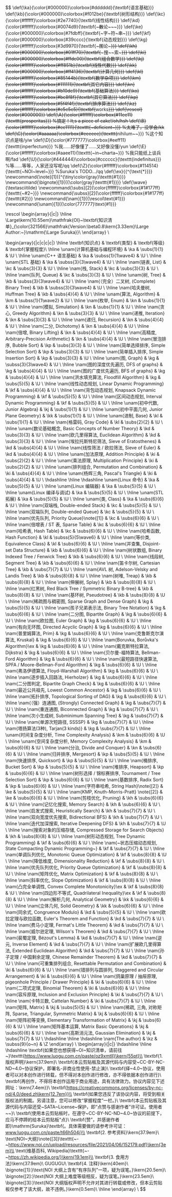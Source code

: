 $$
\def{\ka}{\color{#000000}\colorbox{#dddddd}{\textbf{语言基础}}}
\def{\kb}{\color{#000000}\colorbox{#f012be}{\textbf{树形结构}}}
\def{\kc}{\color{#ffffff}\colorbox{#2e7740}{\textbf{线性结构}}}
\def{\kd}{\color{#ffffff}\colorbox{#0074d9}{\textbf{~~~数~~论~~~}}}
\def{\ke}{\color{#000000}\colorbox{#7fdbff}{\textbf{~字~符~串~}}}
\def{\kf}{\color{#000000}\colorbox{#39cccc}{\textbf{动态规划}}}
\def{\kg}{\color{#ffffff}\colorbox{#3d9970}{\textbf{~~~图~~论~~~}}}
\def{\kh}{\color{#000000}\colorbox{#01ff70}{\textbf{~~~搜~~索~~~}}}
\def{\ki}{\color{#000000}\colorbox{#ffdc00}{\textbf{组合数学}}}
\def{\kj}{\color{#ffffff}\colorbox{#ff851b}{\textbf{线性代数}}}
\def{\kk}{\color{#000000}\colorbox{#ff4136}{\textbf{计算几何}}}
\def{\kl}{\color{#ffffff}\colorbox{#85144b}{\textbf{数学杂项}}}
\def{\km}{\color{#ffffff}\colorbox{#111111}{\textbf{其它内容}}}
\def{\kn}{\color{#ffffff}\colorbox{#b10dc9}{\textbf{基础算法}}}
\def{\ko}{\color{#ffffff}\colorbox{#bc8f8f}{\textbf{其它算法}}}
\def{\kp}{\color{#ffffff}\colorbox{#5f4f4f}{\textbf{排序算法}}}
\def{\kz}{\color{#ffffff}\colorbox{#e5e5e5}{\textbf{~~works~~}}}
\def{\rescol}{\color{#000000}}
\def{\A}{\color{#ffffff}\colorbox{#11ee11}{\texttt{prosperitas}}} %搞定！It;s a piece of cake!/oh/hsh
\def{\B}{\color{#ffffff}\colorbox{#ee1111}{\texttt{~deficient~}}} %太难了，没学会/kk
\def{\C}{\color{#aaaaaa}\colorbox{#eeeeee}{\texttt{~~nihilum~~}}} %这个知识点是啥/yiw
\def{\D}{\color{#777777}\colorbox{#eeff11}{\texttt{inperfectum}}} %我……好像懂了……又好像没懂/yun
\def{\E}{\color{#ffffff}\colorbox{#aaee11}{\texttt{~in~charta~}}} %我只能纸上谈兵啊/fad
\def{\U}{\color{#444444}\colorbox{#cccccc}{\texttt{indefinitus}}} %等……等等，人家还没写呢/qq
\def{\Z}{\color{#ffffff}\colorbox{#114514}{\texttt{~NOI~level~}}} %Suruka's TODO.../qq
\def{\ex}{{^{\text{*}}}}
\newcommand{\note}[1]{{^{\tiny\color{gray}\texttt{#1}}}}
\newcommand{\bignote}[1]{{{\color{gray}\texttt{#1}}}}
\def{\wave}{\textasciitilde}
\newcommand{\subs}[2]{\color{ffffff}\colorbox{#1#177ff}{\texttt{~#2~}}}
\newcommand{\subss}[2]{\color{ffffff}\colorbox{#1#177ff}{\texttt{#2}}}
\newcommand{\nam}[1]{{\rescol\text{#1}}}
\newcommand{\unam}[1]{{\color{777777}\text{#1}}}

\rescol
\begin{array}{|c|}
\hline
\Large\kern{10.55em}\mathfrak{OI}~\textbf{知识清单}_{\color{321566}\mathfrak{Version:\beta0.8\kern{3.33em}\Large Author:~}\mathrm{\Large Suruka}}\\
\end{array}
\\

\begin{array}{|c|c|c|c|}
\hline
\textbf{知识点} & \textbf{类型} & \textbf{等级} & \textbf{掌握程度}\\
\hline
\unam{计算机基础与编程环境} & \ka & \subs{1}{1} & \U \\
\hline
\unam{C++ 语言基础} & \ka & \subss{1}{1\wave4} & \U \\
\hline
\unam{STL 基础} & \ka & \subss{3}{3\wave4} & \U \\
\hline
\nam{链表, List} & \kc & \subs{3}{3} & \U \\
\hline
\nam{栈, Stack} & \kc & \subs{3}{3} & \U \\
\hline
\nam{队列, Queue} & \kc & \subs{3}{3} & \U \\
\hline
\unam{树, Tree} & \kb & \subss{3}{3\wave4} & \U \\
\hline
\nam{（完全）二叉树, (Complete) Binary Tree} & \kb & \subss{3}{3\wave4} & \U \\
\hline
\nam{哈夫曼树, Huffman Tree} & \kb & \subs{4}{4} & \U \\
\hline
\unam{算法, Algorithm} & \km & \subss{1}{1\wave2} & \U \\
\hline
\nam{枚举, Enum} & \kn & \subs{1}{1} & \U \\
\hline
\nam{模拟, Simulation} & \kn & \subs{1}{1} & \U \\
\hline
\nam{贪心, Greedy Algorithm} & \kn & \subs{3}{3} & \U \\
\hline
\nam{递推, Iteration} & \kn & \subs{3}{3} & \U \\
\hline
\nam{递归, Recursion} & \kn & \subs{4}{4} & \U \\
\hline
\nam{二分, Dichotomy} & \kn & \subs{4}{4} & \U \\
\hline
\nam{倍增, Binary Lifting} & \kn & \subs{4}{4} & \U \\
\hline
\nam{高精度, Arbitrary-Precision Arithmetic} & \kn & \subs{4}{4} & \U \\
\hline
\nam{冒泡排序, Bubble Sort} & \kp & \subs{3}{3} & \U \\
\hline
\nam{简单选择排序, Simple Selection Sort} & \kp & \subs{3}{3} & \U \\
\hline
\nam{简单插入排序, Simple Insertion Sort} & \kp & \subs{3}{3} & \U \\
\hline
\unam{图, Graph} & \kg & \subss{3}{3\wave4} & \U \\
\hline
\nam{图的深度优先遍历, DFS of graphs} & \kg & \subs{4}{4} & \U \\
\hline
\nam{图的广度优先遍历, BFS of graphs} & \kg & \subs{4}{4} & \U \\
\hline
\nam{洪水填充算法, Floodfill Algorithm} & \kg & \subs{5}{5} & \U \\
\hline
\nam{线性动态规划, Linear Dynamic Programming} & \kf & \subs{4}{4} & \U \\
\hline
\nam{背包动态规划, Knapsack Dynamic Programming} & \kf & \subs{5}{5} & \U \\
\hline
\nam{区间动态规划, Interval Dynamic Programming} & \kf & \subs{5}{5} & \U \\
\hline
\unam{初中代数, Junior Algebra} & \kj & \subs{1}{1} & \U \\
\hline
\unam{初中平面几何, Junior Plane Geometry} & \kk & \subs{1}{1} & \U \\
\hline
\unam{进制, Base} & \kl & \subs{1}{1} & \U \\
\hline
\nam{格雷码, Gray Code} & \kl & \subs{2}{2} & \U \\
\hline
\unam{数论基础概念, Basic Concepts of Number Theory} & \kd & \subs{3}{3} & \U \\
\hline
\nam{欧几里得算法, Euclidean Algorithm} & \kd & \subs{3}{3} & \U \\
\hline
\nam{埃拉托斯特尼筛法, Sieve of Eratosthenes} & \kd & \subs{4}{4} & \U \\
\hline
\nam{线性筛法 / 欧拉筛法, Sieve of Euler} & \kd & \subs{4}{4} & \U \\
\hline
\unam{加法原理, Addition Principle} & \ki & \subs{2}{2} & \U \\
\hline
\unam{乘法原理, Multiplication Principle} & \ki & \subs{2}{2} & \U \\
\hline
\unam{排列组合, Permutation and Combination} & \ki & \subs{4}{4} & \U \\
\hline
\unam{杨辉三角, Pascal's Triangle} & \ki & \subs{4}{4} & \U \\
\hdashline
\hline
\hdashline
\unam{Linux 命令} & \ka & \subs{5}{5} & \U \\
\hline
\unam{Linux 编辑器} & \ka & \subs{5}{5} & \U \\
\hline
\unam{Linux 编译与调试} & \ka & \subs{5}{5} & \U \\
\hline
\unam{STL 拓展} & \ka & \subs{5}{5} & \U \\
\hline
\unam{类, Class} & \ka & \subs{6}{6} & \U \\
\hline
\nam{双端栈, Double-ended Stack} & \kc & \subs{5}{5} & \U \\
\hline
\nam{双端队列, Double-ended Queue} & \kc & \subs{5}{5} & \U \\
\hline
\nam{优先队列, Priority Queue}\note{[1]} & \kc & \subs{6}{6} & \U \\
\hline
\nam{倍增表 / ST 表, Sparse Table} & \kc & \subs{6}{6} & \U \\
\hline
\nam{哈希表, Hash Table} & \kc & \subs{6}{6} & \U \\
\hline
\nam{哈希函数, Hash Function} & \kl & \subss{5}{5\wave6} & \U \\
\hline
\nam{等价类, Equivalence Class} & \kl & \subs{6}{6} & \U \\
\hline
\nam{并查集, Disjoint-set Data Structure} & \kb & \subs{6}{6} & \U \\
\hline
\nam{树状数组, Binary Indexed Tree / Fenwick Tree} & \kb & \subs{6}{6} & \U \\
\hline
\nam{线段树, Segment Tree} & \kb & \subs{6}{6} & \U \\
\hline
\nam{笛卡尔树, Cartesian Tree} & \kb & \subs{7}{7} & \U \\
\hline
\nam{AVL 树, Adelson-Velsky and Landis Tree} & \kb & \subs{8}{8} & \U \\
\hline
\nam{树堆, Treap} & \kb & \subs{8}{8} & \U \\
\hline
\nam{伸展树, Splay} & \kb & \subs{8}{8} & \U \\
\hline
\nam{红黑树, Red Black Tree / Symmetric Binary B-tree} & \kb & \subs{8}{8} & \U \\
\hline
\nam{基环树, Pseudotree} & \kb & \subs{8}{8} & \U \\
\hline
\nam{稀疏图与稠密图, Sparse Graph and Dense Graph} & \kg & \subs{5}{5} & \U \\
\hline
\nam{孩子兄弟表示法, Binary Tree Notation} & \kg & \subs{6}{6} & \U \\
\hline
\nam{二分图, Bipartite Graph} & \kg & \subs{6}{6} & \U \\
\hline
\nam{欧拉图, Euler Graph} & \kg & \subs{6}{6} & \U \\
\hline
\nam{有向无环图, Directed Acyclic Graph} & \kg & \subs{6}{6} & \U \\
\hline
\nam{普里姆算法, Prim} & \kg & \subs{6}{6} & \U \\
\hline
\nam{克鲁斯克尔演算法, Kruskal} & \kg & \subs{6}{6} & \U \\
\hline
\nam{Boruvka, Borůvka's Algorithm}\ex & \kg & \subs{6}{6} & \U \\
\hline
\nam{戴克斯特拉算法, Dijkstra} & \kg & \subs{6}{6} & \U \\
\hline
\nam{贝尔曼-福特算法, Bellman-Ford Algorithm} & \kg & \subs{6}{6} & \U \\
\hline
\nam{最短路径快速算法, SPFA / Moore-Bellman-Ford Algorithm} & \kg & \subs{6}{6} & \U \\
\hline
\nam{弗洛伊德算法, Floyd-Warshall Algorithm} & \kg & \subs{6}{6} & \U \\
\hline
\nam{逐步插入回路法, Hierholzer} & \kg & \subs{6}{6} & \U \\
\hline
\nam{二分图判定, Bipartite Graph Check} & \kg & \subs{6}{6} & \U \\
\hline
\nam{最近公共祖先, Lowest Common Ancestor} & \kg & \subs{6}{6} & \U \\
\hline
\nam{拓扑排序, Topological Sorting of DAG} & \kg & \subs{6}{6} & \U \\
\hline
\nam{（强）连通图, (Strongly) Connected Graph} & \kg & \subs{7}{7} & \U \\
\hline
\nam{重连通图, Biconnected Graph} & \kg & \subs{7}{7} & \U \\
\hline
\nam{次小生成树, Subminimum Spanning Tree} & \kg & \subs{7}{7} & \U \\
\hline
\nam{单源次短路径, SSSSP} & \kg & \subs{7}{7} & \U \\
\hline
\nam{塔扬算法(3种), Tarjan(3 kinds)} & \kg & \subs{7}{7} & \U \\
\hline
\unam{时间复杂度分析, Time Complexity Analysis} & \km & \subs{6}{6} & \U \\
\hline
\unam{空间复杂度分析, Memory Complexity Analysis} & \km & \subs{6}{6} & \U \\
\hline
\nam{分治, Divide and Conquer} & \kn & \subs{6}{6} & \U \\
\hline
\nam{归并排序, Mergesort} & \kp & \subs{5}{5} & \U \\
\hline
\nam{快速排序, Quicksort} & \kp & \subs{5}{5} & \U \\
\hline
\nam{桶排序, Bucket Sort} & \kp & \subs{5}{5} & \U \\
\hline
\nam{堆排序, Heapsort} & \kp & \subs{6}{6} & \U \\
\hline
\nam{树形选择 / 锦标赛排序, Tournament / Tree Selection Sort} & \kp & \subs{6}{6} & \U \\
\hline
\nam{基数排序, Radix Sort} & \kp & \subs{6}{6} & \U \\
\hline
\nam{字符串哈希, String Hash}\note{[2]} & \ke & \subs{5}{5} & \U \\
\hline
\nam{KMP, Knuth-Morris-Pratt} \note{[2]} & \ke & \subs{6}{6} & \U \\
\hline
\nam{剪枝优化, Pruning} & \kh & \subs{6}{6} & \U \\
\hline
\nam{记忆化搜索, Memory Search} & \kh & \subs{6}{6} & \U \\
\hline
\nam{启发式搜索, Heuristically Search} & \kh & \subs{7}{7} & \U \\
\hline
\nam{双向宽度优先搜索, Bidirectional BFS} & \kh & \subs{7}{7} & \U \\
\hline
\nam{迭代加深搜索, Iterative Deepening DFS} & \kh & \subs{7}{7} & \U \\
\hline
\nam{搜索对象的压缩存储, Compressed Storage for Search Objects} & \kh & \subs{8}{8} & \U \\
\hline
\nam{树形动态规划, Tree Dynamic Programming} & \kf & \subs{6}{6} & \U \\
\hline
\nam{~状态压缩动态规划, State Compacting Dynamic Programming~} & \kf & \subs{7}{7} & \U \\
\hline
\nam{单调队列优化, Monotonic Queue Optimization} & \kf & \subs{8}{8} & \U \\
\hline
\nam{降低维度, Dimensionality Reduction} & \kf & \subs{8}{8} & \U \\
\hline
\nam{优先队列优化, Priority Queue Optimization} & \kf & \subs{8}{8} & \U \\
\hline
\nam{矩阵优化, Matrix Optimization} & \kf & \subs{8}{8} & \U \\
\hline
\nam{斜率优化, Slope Optimization} & \kf & \subs{8}{8} & \U \\
\hline
\nam{凸完全单调性, Convex Complete Monotonicity}\ex & \kf & \subs{8}{8} & \U \\
\hline
\nam{四边形不等式, Quadrilateral Inequality}\ex & \kf & \subs{8}{8} & \U \\
\hline
\nam{解析几何, Analytical Geometry} & \kk & \subs{6}{6} & \U \\
\hline
\nam{立体几何, Solid Geometry} & \kk & \subs{6}{6} & \U \\
\hline
\nam{同余式, Congruence Modulo} & \kd & \subs{5}{5} & \U \\
\hline
\nam{欧拉定理与欧拉函数, Euler's Theorem and Function} & \kd & \subs{7}{7} & \U \\
\hline
\nam{费马小定理, Fermat's Little Theorem} & \kd & \subs{7}{7} & \U \\
\hline
\nam{威尔逊定理, Wilson's Theorem} & \kd & \subs{7}{7} & \U \\
\hline
\nam{裴蜀定理, Bézout's Lemma} & \kd & \subs{7}{7} & \U \\
\hline
\nam{逆元, Inverse Element} & \kd & \subs{7}{7} & \U \\
\hline
\nam{扩展欧几里得算法, Extended Euclidean Algorithm} & \kd & \subs{7}{7} & \U \\
\hline
\nam{孙子定理 / 中国剩余定理, Chinese Remainder Theorem} & \kd & \subs{7}{7} & \U \\
\hline
\nam{可重集排列组合, Resettable Permutation and Combination} & \ki & \subs{6}{6} & \U \\
\hline
\nam{错排列与圆排列, Staggered and Circular Arrangement} & \ki & \subs{6}{6} & \U \\
\hline
\nam{鸽巢原理 / 抽屉原理, pigeonhole Principle / Drawer Principle} & \ki & \subs{6}{6} & \U \\
\hline
\nam{二项式定理, Binomial Theorem} & \ki & \subs{6}{6} & \U \\
\hline
\nam{容斥原理, Inclusion and Exclusion Principle} & \ki & \subs{7}{7} & \U \\
\hline
\nam{卡特兰数, Cattelan Number} & \ki & \subs{7}{7} & \U \\
\hline
\nam{矩阵, Matrix} & \kj & \subs{5}{5} & \U \\
\hline
\nam{稀疏, 三角, 对称矩阵, Sparse, Triangular, Symmetric Matrix} & \kj & \subs{6}{6} & \U \\
\hline
\nam{矩阵初等变换, Elementary Transformation of Matrix} & \kj & \subs{6}{6} & \U \\
\hline
\nam{矩阵基本运算, Matrix Basic Operations} & \kj & \subs{6}{6} & \U \\
\hline
\nam{高斯消元法, Gaussian Elimination} & \kj & \subs{7}{7} & \U \\
\hdashline
\hline
\hdashline
\nam{The author} & \kz & \subss{9}{o~n} & \Z
\end{array}
\\
\begin{array}{|c|}
\hdashline
\hline
\hdashline
\textbf{如果您也想获得~OI~知识清单，请前往~}\texttt{https://www.luogu.com.cn/paste/oz9xmtll}\kern{55pt}\\
\textbf{1. 版权声明}\kern{37.9em}\\
\textbf{本云剪贴板及其源代码与内容受~CC-BY-NC-ND~4.0~协议保护，即署名-非商业性使用-禁止演}\\
\textbf{绎~4.0~协议，使用者可以对本创作进行转载，但不得对本创作进行修改，亦不得依据本创作进行}\\
\textbf{再创作，不得将本创作运用于商业用途，具有法律效力。协议内容见下述网址：\kern{7.4em}}\\
\textbf{https://creativecommons.org/licenses/by-nc-nd/4.0/deed.zh\kern{12.7em}}\\
\textbf{如果您违反了该协议内容，将受到相关版权法的制裁。另请注意，您可以修改“掌握程度”一栏。}\\
\textbf{本云剪贴板及其源代码与内容还受~SATA~License~保护，即“点赞与感谢作者”许可证。使用者~~}\\
\textbf{使用本云剪贴板时，在遵守~CC-BY-NC-ND~4.0~协议的前提下，应马不停蹄的给本云剪贴板“点}\\
\textbf{赞”，并感谢作者即}\mathrm{Suruka}\textbf{。具体需要做的请参考许可证：www.luogu.com.cn/paste/t66h504j}\\
\textbf{2. 参考资料}\kern{37.9em}\\
\text{NOI~大纲}\note{[3]}\texttt{~-~https://www.noi.cn/upload/resources/file/2021/04/06/152179.pdf}\kern{3em}\\
\text{维基百科, Wikipedia}\texttt{~-~https://zh.wikipedia.org/}\kern{19.1em}\\
\textbf{3. 食用方法}\kern{37.9em}\\
GUGUGU\\
\textbf{4. 注释}\kern{40em}\\
\bignote{[1]:}\text{NOI 大纲上含有“有序队列”一项，疑为误笔。}\kern{20.5em}\\
\bignote{[2]:}\text{NOI 大纲上难度等级相反，疑为误笔。}\kern{23.5em}\\
\bignote{[3]:}\text{NOI 大纲版权声明不允许对其进行转载或修改，但本云剪贴板仅参考了该大纲，故不违例。}\kern{0.5em}\\
\hline
\end{array}
\\
$$
